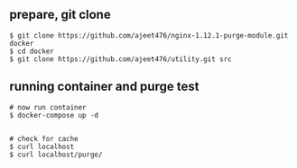 


## prepare, git clone
```shell
$ git clone https://github.com/ajeet476/nginx-1.12.1-purge-module.git docker
$ cd docker
$ git clone https://github.com/ajeet476/utility.git src
```


## running container and purge test
```shell
# now run container
$ docker-compose up -d


# check for cache
$ curl localhost
$ curl localhost/purge/

```


